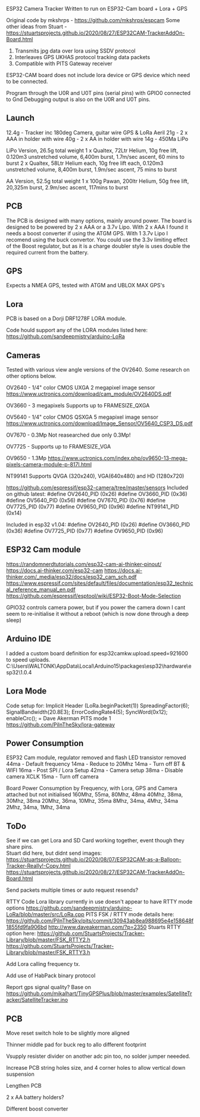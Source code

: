ESP32 Camera Tracker
Written to run on ESP32-Cam board + Lora + GPS

Original code by mkshrps - https://github.com/mkshrps/espcam
Some other ideas from Stuart - https://stuartsprojects.github.io/2020/08/27/ESP32CAM-TrackerAddOn-Board.html

1. Transmits jpg data over lora using SSDV protocol
2. Interleaves GPS UKHAS protocol tracking data packets 
3. Compatible with PITS Gateway receiver

ESP32-CAM board does not include lora device or GPS device which need to be connected.

Program through the U0R and U0T pins (serial pins) with GPIO0 connected to Gnd
Debugging output is also on the U0R and U0T pins.

Launch
------

12.4g - Tracker inc 180deg Camera, guitar wire GPS & LoRa Aeril
21g - 2 x AAA in holder with wire
40g - 2 x AA in holder with wire
14g - 450Ma LiPo

LiPo Version, 26.5g total weight
1 x Qualtex, 72Ltr Helium, 10g free lift, 0.120m3 unstretched volume, 6,400m burst, 1.7m/sec ascent, 60 mins to burst
2 x Qualtex, 58Ltr Helium each, 10g free lift each, 0.120m3 unstretched volume, 8,400m burst, 1.9m/sec ascent, 75 mins to burst

AA Version, 52.5g total weight
1 x 100g Pawan, 200ltr Helium, 50g free lift, 20,325m burst, 2.9m/sec ascent, 117mins to burst


PCB
---

The PCB is designed with many options, mainly around power.  The board is designed to be powered by 2 x AAA or a 3.7v Lipo.  With 2 x AAA I found it needs a boost converter if using the ATGM GPS.  With 1 3.7v Lipo I recomend using the buck convertor.  You could use the 3.3v limiting effect of the Boost regulator, but as it is a charge doubler style is uses double the required current from the battery.


GPS
---
Expects a NMEA GPS, tested with ATGM and UBLOX MAX GPS's


Lora
----
PCB is based on a Dorji DRF1278F LORA module.

Code hould support any of the LORA modules listed here:
https://github.com/sandeepmistry/arduino-LoRa


Cameras
-------
Tested with various view angle versions of the OV2640.  Some research on other options below.


OV2640 - 1/4" color CMOS UXGA 2 megapixel image sensor
https://www.uctronics.com/download/cam_module/OV2640DS.pdf

OV3660 - 3 megapixels
Supports up to FRAMESIZE_QXGA

OV5640 - 1/4" color CMOS QSXGA 5 megapixel image sensor
https://www.uctronics.com/download/Image_Sensor/OV5640_CSP3_DS.pdf

OV7670 - 0.3Mp
Not reasearched due only 0.3Mp!

OV7725 - 
Supports up to FRAMESIZE_VGA

OV9650 -
1.3Mp
https://www.uctronics.com/index.php/ov9650-13-mega-pixels-camera-module-p-817l.html

NT99141
Supports QVGA (320x240), VGA(640x480) and HD (1280x720)


https://github.com/espressif/esp32-camera/tree/master/sensors
Included on github latest:
	#define OV2640_PID     (0x26)
	#define OV3660_PID     (0x36)
	#define OV5640_PID     (0x56)
	#define OV7670_PID     (0x76)
	#define OV7725_PID     (0x77)
	#define OV9650_PID     (0x96)
	#define NT99141_PID     (0x14)

Included in esp32 v1.04:
	#define OV2640_PID     (0x26)
	#define OV3660_PID     (0x36)
	#define OV7725_PID     (0x77)
	#define OV9650_PID     (0x96)


ESP32 Cam module
----------------
https://randomnerdtutorials.com/esp32-cam-ai-thinker-pinout/
https://docs.ai-thinker.com/esp32-cam
https://docs.ai-thinker.com/_media/esp32/docs/esp32_cam_sch.pdf
https://www.espressif.com/sites/default/files/documentation/esp32_technical_reference_manual_en.pdf
https://github.com/espressif/esptool/wiki/ESP32-Boot-Mode-Selection

GPIO32 controls camera power, but if you power the camera down I cant seem to re-initialise it without a reboot (which is now done through a deep sleep)


Arduino IDE
-----------
I added a custom board definition for esp32camkw.upload.speed=921600 to speed uploads.
C:\Users\WALTONK\AppData\Local\Arduino15\packages\esp32\hardware\esp32\1.0.4


Lora Mode
---------
Code setup for:
	Implicit Header (LoRa.beginPacket(1))
	SpreadingFactor(6);
    SignalBandwidth(20.8E3);
    ErrorCodingRate4(5);
    SyncWord(0x12);
    enableCrc();
= Dave Akerman PITS mode 1
https://github.com/PiInTheSky/lora-gateway

Power Consumption
------------------
ESP32 Cam module, regulator removed and flash LED transistor removed
	44ma - Default frequency
	14ma - Reduce to 20Mhz
	14ma - Turn off BT & WIFI
	16ma - Post SPI / Lora Setup
	42ma - Camera setup
	38ma - Disable camera XCLK
	15ma - Turn off camera
	
Board Power Consumption by Frequency, with Lora, GPS and Camera attached but not initialised
160Mhz, 55ma, 80Mhz, 48ma
40Mhz, 38ma, 30Mhz, 38ma
20Mhz, 36ma, 10Mhz, 35ma
8Mhz, 34ma, 4Mhz, 34ma
2Mhz, 34ma, 1Mhz, 34ma


ToDo
----
See if we can get Lora and SD Card working together, event though they share pins.  
Stuart did here, but didnt send images: 
https://stuartsprojects.github.io/2020/08/07/ESP32CAM-as-a-Balloon-Tracker-Really!-Copy.html
https://stuartsprojects.github.io/2020/08/27/ESP32CAM-TrackerAddOn-Board.html

Send packets multiple times or auto request resends?

RTTY Code
	Lora library currently in use doesn't appear to have RTTY mode options
	https://github.com/sandeepmistry/arduino-LoRa/blob/master/src/LoRa.cpp
	PITS FSK / RTTY mode details here:
		https://github.com/PiInTheSky/pits/commit/30943ab8ea988695e4e158648f1855fd9fa906bd
		http://www.daveakerman.com/?p=2350
	Stuarts RTTY option here:
		https://github.com/StuartsProjects/Tracker-Library/blob/master/FSK_RTTY2.h
		https://github.com/StuartsProjects/Tracker-Library/blob/master/FSK_RTTY3.h

Add Lora calling frequency tx.

Add use of HabPack binary protocol

Report gps signal quality?
	Base on https://github.com/mikalhart/TinyGPSPlus/blob/master/examples/SatelliteTracker/SatelliteTracker.ino


PCB
---
Move reset switch hole to be slightly more aligned

Thinner middle pad for buck reg to allo different footprint

Vsupply resister divider on another adc pin too, no solder jumper neeeded.

Increase PCB string holes size, and 4 corner holes to allow vertical down suspension

Lengthen PCB

2 x AA battery holders?

Different boost converter







